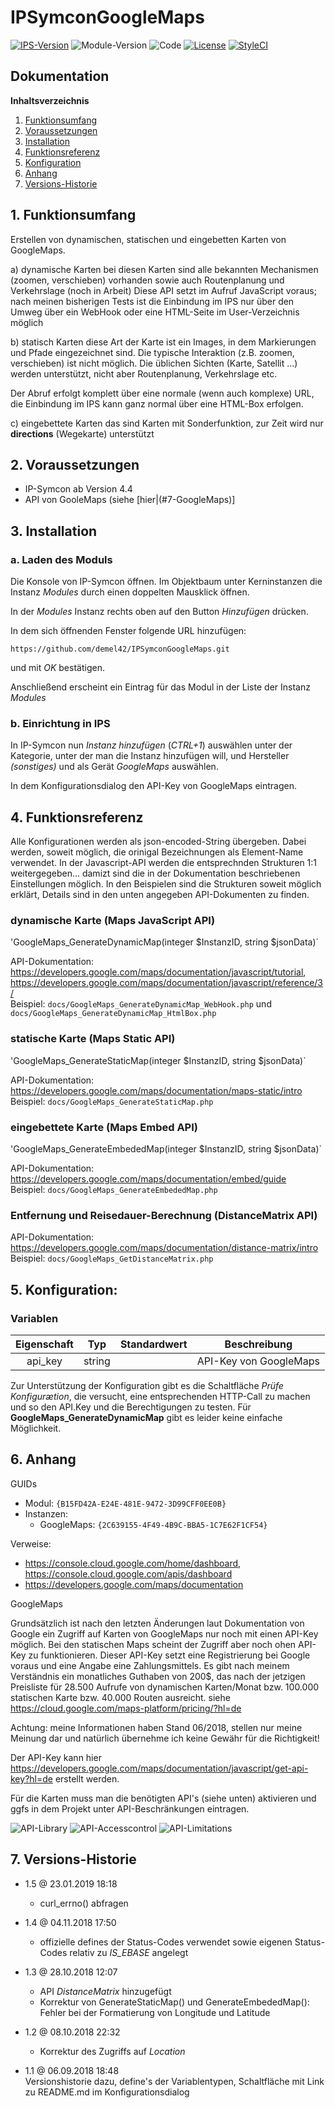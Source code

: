 # IPSymconGoogleMaps

[![IPS-Version](https://img.shields.io/badge/Symcon_Version-4.4+-red.svg)](https://www.symcon.de/service/dokumentation/entwicklerbereich/sdk-tools/sdk-php/)
![Module-Version](https://img.shields.io/badge/Modul_Version-1.5-blue.svg)
![Code](https://img.shields.io/badge/Code-PHP-blue.svg)
[![License](https://img.shields.io/badge/License-CC%20BY--NC--SA%204.0-green.svg)](https://creativecommons.org/licenses/by-nc-sa/4.0/)
[![StyleCI](https://github.styleci.io/repos/138596707/shield?branch=master)](https://github.styleci.io/repos/138596707)

## Dokumentation

**Inhaltsverzeichnis**

1. [Funktionsumfang](#1-funktionsumfang)
2. [Voraussetzungen](#2-voraussetzungen)
3. [Installation](#3-installation)
4. [Funktionsreferenz](#4-funktionsreferenz)
5. [Konfiguration](#5-konfiguration)
6. [Anhang](#6-anhang)
7. [Versions-Historie](#7-versions-historie)

## 1. Funktionsumfang

Erstellen von dynamischen, statischen und eingebetten Karten von GoogleMaps.

a) dynamische Karten
bei diesen Karten sind alle bekannten Mechanismen (zoomen, verschieben) vorhanden sowie auch Routenplanung und Verkehrslage (noch in Arbeit)
Diese API setzt im Aufruf JavaScript voraus; nach meinen bisherigen Tests ist die Einbindung im IPS nur über den Umweg über ein WebHook oder eine HTML-Seite im User-Verzeichnis möglich

b) statisch Karten
diese Art der Karte ist ein Images, in dem Markierungen und Pfade eingezeichnet sind.
Die typische Interaktion (z.B. zoomen, verschieben) ist nicht möglich. Die üblichen Sichten (Karte, Satellit ...) werden unterstützt, nicht aber Routenplanung, Verkehrslage etc.

Der Abruf erfolgt komplett über eine normale (wenn auch komplexe) URL, die Einbindung im IPS kann ganz normal über eine HTML-Box erfolgen.

c) eingebettete Karten
das sind Karten mit Sonderfunktion, zur Zeit wird nur __directions__ (Wegekarte) unterstützt

## 2. Voraussetzungen

 - IP-Symcon ab Version 4.4
 - API von GooleMaps (siehe [hier|(#7-GoogleMaps)]

## 3. Installation

### a. Laden des Moduls

Die Konsole von IP-Symcon öffnen. Im Objektbaum unter Kerninstanzen die Instanz _Modules_ durch einen doppelten Mausklick öffnen.

In der _Modules_ Instanz rechts oben auf den Button _Hinzufügen_ drücken.

In dem sich öffnenden Fenster folgende URL hinzufügen:

`https://github.com/demel42/IPSymconGoogleMaps.git`

und mit _OK_ bestätigen.

Anschließend erscheint ein Eintrag für das Modul in der Liste der Instanz _Modules_

### b. Einrichtung in IPS

In IP-Symcon nun _Instanz hinzufügen_ (_CTRL+1_) auswählen unter der Kategorie, unter der man die Instanz hinzufügen will, und Hersteller _(sonstiges)_ und als Gerät _GoogleMaps_ auswählen.

In dem Konfigurationsdialog den API-Key von GoogleMaps eintragen.

## 4. Funktionsreferenz

Alle Konfigurationen werden als json-encoded-String übergeben. Dabei werden, soweit möglich, die orinigal Bezeichnungen als Element-Name verwendet. In der Javascript-API werden die entsprechnden Strukturen 1:1 weitergegeben… damizt sind die in der Dokumentation beschriebenen Einstellungen möglich.
In den Beispielen sind die Strukturen soweit möglich erklärt, Details sind in den unten angegeben API-Dokumenten zu finden.

### dynamische Karte (Maps JavaScript API)

'GoogleMaps_GenerateDynamicMap(integer $InstanzID, string $jsonData)`

API-Dokumentation: https://developers.google.com/maps/documentation/javascript/tutorial,
https://developers.google.com/maps/documentation/javascript/reference/3/
<br>
Beispiel: `docs/GoogleMaps_GenerateDynamicMap_WebHook.php` und `docs/GoogleMaps_GenerateDynamicMap_HtmlBox.php`

### statische Karte (Maps Static API)

'GoogleMaps_GenerateStaticMap(integer $InstanzID, string $jsonData)`

API-Dokumentation: https://developers.google.com/maps/documentation/maps-static/intro<br>
Beispiel: `docs/GoogleMaps_GenerateStaticMap.php`

### eingebettete Karte (Maps Embed API)

'GoogleMaps_GenerateEmbededMap(integer $InstanzID, string $jsonData)`

API-Dokumentation: https://developers.google.com/maps/documentation/embed/guide<br>
Beispiel: `docs/GoogleMaps_GenerateEmbededMap.php`

### Entfernung und Reisedauer-Berechnung (DistanceMatrix API)

API-Dokumentation: https://developers.google.com/maps/documentation/distance-matrix/intro<br>
Beispiel: `docs/GoogleMaps_GetDistanceMatrix.php`

## 5. Konfiguration:

### Variablen

| Eigenschaft               | Typ      | Standardwert | Beschreibung |
| :-----------------------: | :-----:  | :----------: | :------------------------------------------------------------------: |
| api_key                   | string   |              | API-Key von GoogleMaps |

Zur Unterstützung der Konfiguration gibt es die Schaltfläche _Prüfe Konfigurætion_, die versucht, eine entsprechenden HTTP-Call zu machen und so den API.Key und die Berechtigungen zu testen. Für __GoogleMaps_GenerateDynamicMap__ gibt es leider keine einfache Möglichkeit.

## 6. Anhang

GUIDs

- Modul: `{B15FD42A-E24E-481E-9472-3D99CFF0EE0B}`
- Instanzen:
  - GoogleMaps: `{2C639155-4F49-4B9C-BBA5-1C7E62F1CF54}`

Verweise:
- https://console.cloud.google.com/home/dashboard, https://console.cloud.google.com/apis/dashboard
- https://developers.google.com/maps/documentation

GoogleMaps

Grundsätzlich ist nach den letzten Änderungen laut Dokumentation von Google ein Zugriff auf Karten von GoogleMaps nur noch mit einen API-Key möglich. Bei den statischen Maps scheint der Zugriff aber noch ohen API-Key zu funktionieren.
Dieser API-Key setzt eine Registrierung bei Google voraus und eine Angabe eine Zahlungsmittels. Es gibt nach meinem Verständnis ein monatliches Guthaben von 200$, das nach der jetzigen Preisliste für 28.500 Aufrufe von dynamischen Karten/Monat bzw. 100.000 statischen Karte bzw. 40.000 Routen ausreicht.
siehe https://cloud.google.com/maps-platform/pricing/?hl=de

Achtung: meine Informationen haben Stand 06/2018, stellen nur meine Meinung dar und natürlich übernehme ich keine Gewähr für die Richtigkeit!

Der API-Key kann hier https://developers.google.com/maps/documentation/javascript/get-api-key?hl=de erstellt werden.

Für die Karten muss man die benötigten API's (siehe unten) aktivieren und ggfs in dem Projekt unter API-Beschränkungen eintragen.

![API-Library](docs/API-Library.png?raw=true "Bibliothek")
![API-Accesscontrol](docs/API-Accesscontrol.png?raw=true "Übersicht")
![API-Limitations](docs/API-Limitations.png?raw=true "Beschränkungen")

## 7. Versions-Historie

- 1.5 @ 23.01.2019 18:18<br>
  - curl_errno() abfragen

- 1.4 @ 04.11.2018 17:50<br>
  - offizielle defines der Status-Codes verwendet sowie eigenen Status-Codes relativ zu _IS_EBASE_ angelegt

- 1.3 @ 28.10.2018 12:07<br>
  - API _DistanceMatrix_ hinzugefügt
  - Korrektur von GenerateStaticMap() und GenerateEmbededMap(): Fehler bei der Formatierung von Longitude und Latitude

- 1.2 @ 08.10.2018 22:32<br>
  - Korrektur des Zugriffs auf _Location_

- 1.1 @ 06.09.2018 18:48<br>
  Versionshistorie dazu,
  define's der Variablentypen,
  Schaltfläche mit Link zu README.md im Konfigurationsdialog
